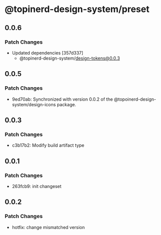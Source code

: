 # @topinerd-design-system/preset

## 0.0.6

### Patch Changes

- Updated dependencies [357d337]
  - @topinerd-design-system/design-tokens@0.0.3

## 0.0.5

### Patch Changes

- 9ed70ab: Synchronized with version 0.0.2 of the @topoinerd-design-system/design-icons package.

## 0.0.3

### Patch Changes

- c3b17b2: Modify build artifact type

## 0.0.1

### Patch Changes

- 263fcb9: init changeset

## 0.0.2

### Patch Changes

- hotfix: change mismatched version
